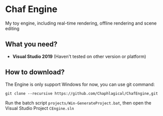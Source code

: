 # Chaf Engine

My toy engine, including real-time rendering, offline rendering and scene editing

## What you need?

* **Visual Studio 2019** (Haven't tested on other version or platform)

## How to download?

The Engine is only support Windows for now, you can use git command:

```shell
git clone --recursive https://github.com/Chaphlagical/ChafEngine,git
```

Run the batch script `projects/Win-GenerateProject.bat`, then open the Visual Studio Project `CEngine.sln`



